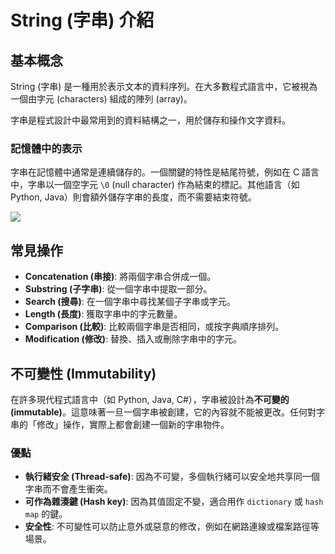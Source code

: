 # String (字串) 介紹

## 基本概念

String (字串) 是一種用於表示文本的資料序列。在大多數程式語言中，它被視為一個由字元 (characters) 組成的陣列 (array)。

字串是程式設計中最常用到的資料結構之一，用於儲存和操作文字資料。

### 記憶體中的表示

字串在記憶體中通常是連續儲存的。一個關鍵的特性是結尾符號，例如在 C 語言中，字串以一個空字元 `\0` (null character) 作為結束的標記。其他語言（如 Python, Java）則會額外儲存字串的長度，而不需要結束符號。

![](../images/string_memory.png)  <!-- 示意圖，可後續補上 -->

## 常見操作

- **Concatenation (串接)**: 將兩個字串合併成一個。
- **Substring (子字串)**: 從一個字串中提取一部分。
- **Search (搜尋)**: 在一個字串中尋找某個子字串或字元。
- **Length (長度)**: 獲取字串中的字元數量。
- **Comparison (比較)**: 比較兩個字串是否相同，或按字典順序排列。
- **Modification (修改)**: 替換、插入或刪除字串中的字元。

## 不可變性 (Immutability)

在許多現代程式語言中（如 Python, Java, C#），字串被設計為**不可變的 (immutable)**。這意味著一旦一個字串被創建，它的內容就不能被更改。任何對字串的「修改」操作，實際上都會創建一個新的字串物件。

### 優點

- **執行緒安全 (Thread-safe)**: 因為不可變，多個執行緒可以安全地共享同一個字串而不會產生衝突。
- **可作為雜湊鍵 (Hash key)**: 因為其值固定不變，適合用作 `dictionary` 或 `hash map` 的鍵。
- **安全性**: 不可變性可以防止意外或惡意的修改，例如在網路連線或檔案路徑等場景。
